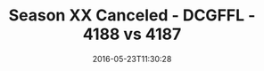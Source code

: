 ---
title: Season XX Canceled - DCGFFL - 4188 vs 4187
teams_score:
- team: 4188
  score:
- team: 4187
  score: 24
mvp: Will Coachman (Navy); Tyler Fox (Neon Yellow)
game-ball: Bryan Sanders (Navy); Matt Sauer (Neon Yellow)
sportsperson: ''
season: 12
week:
date: '2016-05-23T11:30:28'
pageid: season-12-semifinals-super-bowl-may-22-2016-4188-vs-4187
---